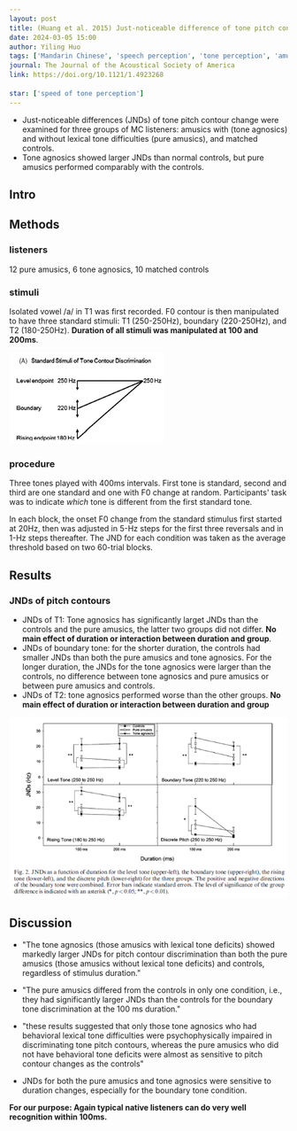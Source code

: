 ```yaml
---
layout: post
title: (Huang et al. 2015) Just-noticeable difference of tone pitch contour change for Mandarin congenital amusics
date: 2024-03-05 15:00
author: Yiling Huo
tags: ['Mandarin Chinese', 'speech perception', 'tone perception', 'amusics']
journal: The Journal of the Acoustical Society of America
link: https://doi.org/10.1121/1.4923268

star: ['speed of tone perception']
---
```


- Just-noticeable differences (JNDs) of tone pitch contour change were examined for three groups of MC listeners: amusics with (tone agnosics) and without lexical tone difficulties (pure amusics), and matched controls.
- Tone agnosics showed larger JNDs than normal controls, but pure amusics performed comparably with the controls. 

## Intro

## Methods

### listeners

12 pure amusics, 6 tone agnosics, 10 matched controls

### stimuli

Isolated vowel /a/ in T1 was first recorded. F0 contour is then manipulated to have three standard stimuli: T1 (250-250Hz), boundary (220-250Hz), and T2 (180-250Hz). **Duration of all stimuli was manipulated at 100 and 200ms**. 

![stimuli](/img/articles-phd/huang-2015-1.png)

### procedure

Three tones played with 400ms intervals. First tone is standard, second and third are one standard and one with F0 change at random. Participants' task was to indicate *which* tone is different from the first standard tone.

In each block, the onset F0 change from the standard stimulus first started at 20Hz, then was adjusted in 5-Hz steps for the first three reversals and in 1-Hz steps thereafter. The JND for each condition was taken as the average threshold based on two 60-trial blocks. 

## Results

### JNDs of pitch contours

- JNDs of T1: Tone agnosics has significantly larget JNDs than the controls and the pure amusics, the latter two groups did not differ. **No main effect of duration or interaction between duration and group**.
- JNDs of boundary tone: for the shorter duration, the controls had smaller JNDs than both the pure amusics and tone agnosics. For the longer duration, the JNDs for the tone agnosics were larger than the controls, no difference between tone agnosics and pure amusics or between pure amusics and controls. 
- JNDs of T2: tone agnosics performed worse than the other groups. **No main effect of duration or interaction between duration and group**

![results](/img/articles-phd/huang-2015-2.png)

## Discussion

- "The tone agnosics (those amusics with lexical tone deficits) showed markedly larger JNDs for pitch contour discrimination than both the pure amusics (those amusics without lexical tone deficits) and controls, regardless of stimulus duration."
- "The pure amusics differed from the controls in only one condition, i.e., they had significantly larger JNDs than the controls for the boundary tone discrimination at the 100 ms duration."
- "these results suggested that only those tone agnosics who had behavioral lexical tone difficulties were psychophysically impaired in discriminating tone pitch contours, whereas the pure amusics who did not have behavioral tone deficits were almost as sensitive to pitch contour changes as the controls"

- JNDs for both the pure amusics and tone agnosics were sensitive to duration changes, especially for the boundary tone condition. 


**For our purpose: Again typical native listeners can do very well recognition within 100ms.**